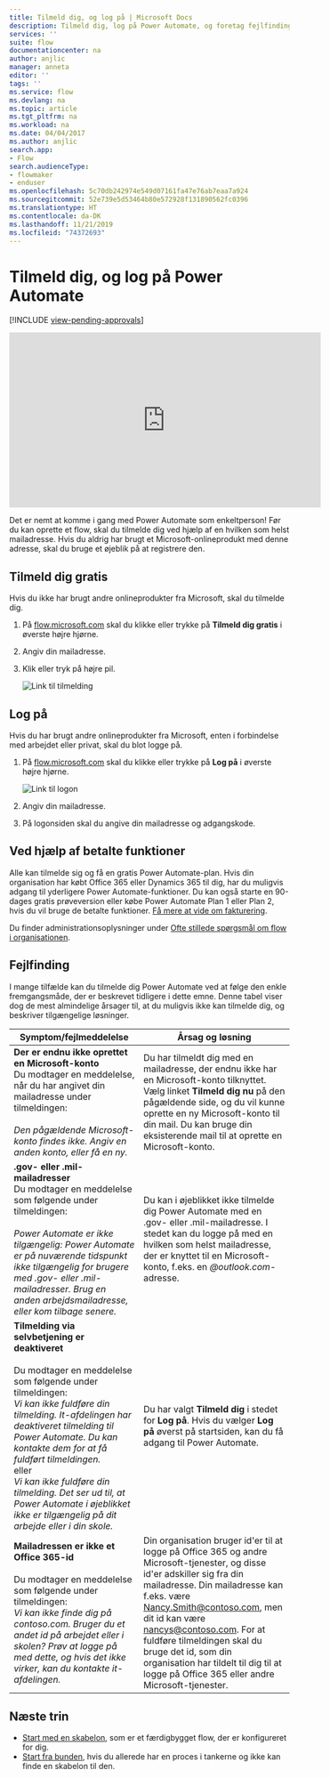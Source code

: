 ```yaml
---
title: Tilmeld dig, og log på | Microsoft Docs
description: Tilmeld dig, log på Power Automate, og foretag fejlfinding af problemer i forbindelse med denne proces.
services: ''
suite: flow
documentationcenter: na
author: anjlic
manager: anneta
editor: ''
tags: ''
ms.service: flow
ms.devlang: na
ms.topic: article
ms.tgt_pltfrm: na
ms.workload: na
ms.date: 04/04/2017
ms.author: anjlic
search.app:
- Flow
search.audienceType:
- flowmaker
- enduser
ms.openlocfilehash: 5c70db242974e549d07161fa47e76ab7eaa7a924
ms.sourcegitcommit: 52e739e5d53464b80e572928f131890562fc0396
ms.translationtype: HT
ms.contentlocale: da-DK
ms.lasthandoff: 11/21/2019
ms.locfileid: "74372693"
---
```

# <a name="sign-up-and-sign-in-for-power-automate"></a>Tilmeld dig, og log på Power Automate

[!INCLUDE [view-pending-approvals](includes/cc-rebrand.md)]

<iframe width="560" height="315" src="https://www.youtube.com/embed/cRkmSZrctLc?list=PL8nfc9haGeb55I9wL9QnWyHp3ctU2_ThF" frameborder="0" allowfullscreen></iframe>

Det er nemt at komme i gang med Power Automate som enkeltperson! Før du kan oprette et flow, skal du tilmelde dig ved hjælp af en hvilken som helst mailadresse. Hvis du aldrig har brugt et Microsoft-onlineprodukt med denne adresse, skal du bruge et øjeblik på at registrere den.

## <a name="sign-up-free"></a>Tilmeld dig gratis
Hvis du ikke har brugt andre onlineprodukter fra Microsoft, skal du tilmelde dig.

1. På [flow.microsoft.com](https://flow.microsoft.com) skal du klikke eller trykke på **Tilmeld dig gratis** i øverste højre hjørne.
2. Angiv din mailadresse.
3. Klik eller tryk på højre pil.

    ![Link til tilmelding](./media/sign-up-sign-in/signup.png)

## <a name="sign-in"></a>Log på
Hvis du har brugt andre onlineprodukter fra Microsoft, enten i forbindelse med arbejdet eller privat, skal du blot logge på.

1. På [flow.microsoft.com](https://flow.microsoft.com) skal du klikke eller trykke på **Log på** i øverste højre hjørne.

    ![Link til logon](./media/sign-up-sign-in/signin.png)
2. Angiv din mailadresse.
3. På logonsiden skal du angive din mailadresse og adgangskode.

## <a name="using-paid-features"></a>Ved hjælp af betalte funktioner
Alle kan tilmelde sig og få en gratis Power Automate-plan. Hvis din organisation har købt Office 365 eller Dynamics 365 til dig, har du muligvis adgang til yderligere Power Automate-funktioner. Du kan også starte en 90-dages gratis prøveversion eller købe Power Automate Plan 1 eller Plan 2, hvis du vil bruge de betalte funktioner. [Få mere at vide om fakturering](billing-questions.md).

Du finder administrationsoplysninger under [Ofte stillede spørgsmål om flow i organisationen](organization-q-and-a.md).

## <a name="troubleshooting"></a>Fejlfinding
I mange tilfælde kan du tilmelde dig Power Automate ved at følge den enkle fremgangsmåde, der er beskrevet tidligere i dette emne. Denne tabel viser dog de mest almindelige årsager til, at du muligvis ikke kan tilmelde dig, og beskriver tilgængelige løsninger.


|                                                                                                                                                                                       Symptom/fejlmeddelelse                                                                                                                                                                                        |                                                                                                                                                                              Årsag og løsning                                                                                                                                                                              |
|------------------------------------------------------------------------------------------------------------------------------------------------------------------------------------------------------------------------------------------------------------------------------------------------------------------------------------------------------------------------------------------------------|--------------------------------------------------------------------------------------------------------------------------------------------------------------------------------------------------------------------------------------------------------------------------------------------------------------------------------------------------------------------------------|
|                                                                                       **Der er endnu ikke oprettet en Microsoft-konto** <br> Du modtager en meddelelse, når du har angivet din mailadresse under tilmeldingen:<br><br> *Den pågældende Microsoft-konto findes ikke. Angiv en anden konto, eller få en ny.*                                                                                       |                                              Du har tilmeldt dig med en mailadresse, der endnu ikke har en Microsoft-konto tilknyttet. Vælg linket **Tilmeld dig nu** på den pågældende side, og du vil kunne oprette en ny Microsoft-konto til din mail. Du kan bruge din eksisterende mail til at oprette en Microsoft-konto.                                               |
|                                                  **.gov- eller .mil-mailadresser**<br>Du modtager en meddelelse som følgende under tilmeldingen:<br><br>*Power Automate er ikke tilgængelig: Power Automate er på nuværende tidspunkt ikke tilgængelig for brugere med .gov- eller .mil-mailadresser. Brug en anden arbejdsmailadresse, eller kom tilbage senere.*                                                  |                                                                                            Du kan i øjeblikket ikke tilmelde dig Power Automate med en .gov- eller .mil-mailadresse. I stedet kan du logge på med en hvilken som helst mailadresse, der er knyttet til en Microsoft-konto, f.eks. en *\@outlook.com*-adresse.                                                                                             |
| **Tilmelding via selvbetjening er deaktiveret**<br><br>Du modtager en meddelelse som følgende under tilmeldingen:<br>*Vi kan ikke fuldføre din tilmelding. It-afdelingen har deaktiveret tilmelding til Power Automate. Du kan kontakte dem for at få fuldført tilmeldingen.* <br>eller<br> *Vi kan ikke fuldføre din tilmelding. Det ser ud til, at Power Automate i øjeblikket ikke er tilgængelig på dit arbejde eller i din skole.* |                                                                                        Du har valgt **Tilmeld dig** i stedet for **Log på**. Hvis du vælger **Log på** øverst på startsiden, kan du få adgang til Power Automate.                                                                                        |
|                                                   **Mailadressen er ikke et Office 365-id**<br><br>Du modtager en meddelelse som følgende under tilmeldingen:<br>*Vi kan ikke finde dig på contoso.com.  Bruger du et andet id på arbejdet eller i skolen? Prøv at logge på med dette, og hvis det ikke virker, kan du kontakte it-afdelingen.*                                                    | Din organisation bruger id'er til at logge på Office 365 og andre Microsoft-tjenester, og disse id'er adskiller sig fra din mailadresse. Din mailadresse kan f.eks. være Nancy.Smith@contoso.com, men dit id kan være nancys@contoso.com. For at fuldføre tilmeldingen skal du bruge det id, som din organisation har tildelt til dig til at logge på Office 365 eller andre Microsoft-tjenester. |

## <a name="next-steps"></a>Næste trin
* [Start med en skabelon](get-started-logic-template.md), som er et færdigbygget flow, der er konfigureret for dig.
* [Start fra bunden](get-started-logic-flow.md), hvis du allerede har en proces i tankerne og ikke kan finde en skabelon til den.

